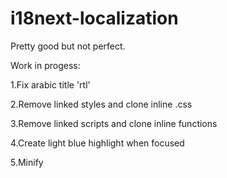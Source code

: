 # i18next-localization

Pretty good but not perfect.

Work in progess:

1.Fix arabic title 'rtl'

2.Remove linked styles and clone inline .css

3.Remove linked scripts and clone inline functions

4.Create light blue highlight when focused

5.Minify

